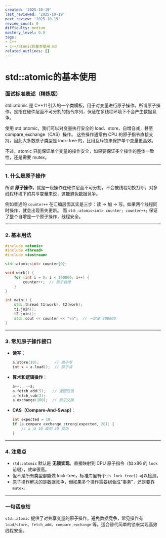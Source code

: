 ```yaml
---
created: '2025-10-19'
last_reviewed: '2025-10-19'
next_review: '2025-10-19'
review_count: 0
difficulty: medium
mastery_level: 0.0
tags:
- C++
- C++/atomic的基本使用.md
related_outlines: []
---
```


# std::atomic的基本使用

### 面试标准表述（精炼版）

std::atomic 是 C++11 引入的一个类模板，用于对变量进行原子操作。所谓原子操作，是指在硬件层面不可分割的指令序列，保证在多线程环境下不会产生数据竞争。

使用 std::atomic，我们可以对变量执行安全的 load、store、自增自减，甚至 compare_exchange（CAS）操作。
这些操作通常由 CPU 的原子指令直接支持，因此大多数原子类型是 lock-free 的，比用互斥锁来保护单个变量更高效。

不过，atomic 只能保证单个变量的操作安全，如果要保证多个操作的整体一致性，还是需要 mutex。

---

### 1. 什么是原子操作

所谓 **原子操作**，就是一段操作在硬件层面不可分割，不会被线程切换打断。对多线程环境下的共享变量来说，这能避免数据竞争。

例如普通的 `counter++` 在汇编层面其实是三步：读 → 加 → 写。如果两个线程同时操作，就会出现丢失更新。
而 `std::atomic<int> counter; counter++;` 保证了整个自增是一个原子操作，线程安全。

---

### 2. 基本用法

```cpp
#include <atomic>
#include <thread>
#include <iostream>

std::atomic<int> counter{0};

void work() {
    for (int i = 0; i < 100000; i++) {
        counter++;  // 原子自增
    }
}

int main() {
    std::thread t1(work), t2(work);
    t1.join();
    t2.join();
    std::cout << counter << "\n";  // 一定是 200000
}
```

---

### 3. 常见原子操作接口

* **读写**：

  ```cpp
  a.store(10);       // 原子写
  int x = a.load();  // 原子读
  ```
* **算术和逻辑操作**：

  ```cpp
  a++;  --a;
  a.fetch_add(5);   // 返回旧值
  a.fetch_sub(2);
  a.exchange(100);  // 原子交换
  ```
* **CAS（Compare-And-Swap）**：

  ```cpp
  int expected = 10;
  if (a.compare_exchange_strong(expected, 20)) {
      // a 从 10 改到 20 成功
  }
  ```

---

### 4. 注意点

* `std::atomic` 默认是 **无锁实现**，直接映射到 CPU 原子指令（如 x86 的 `lock` 前缀），效率很高。
* 但不是所有类型都能做 lock-free，标准库里有个 `is_lock_free()` 可以检测。
* 原子操作解决的是数据竞争，但如果多个操作需要组合成“事务”，还是要靠 `mutex`。

---

### 一句话总结

`std::atomic` 提供了对共享变量的原子操作，避免数据竞争，常见操作有 `load/store`、`fetch_add`、`compare_exchange` 等，适合替代简单的锁来实现高效线程安全。

